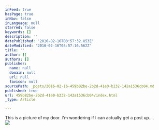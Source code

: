 ```yaml
---
inFeed: true
hasPage: true
inNav: false
inLanguage: null
starred: false
keywords: []
description: ''
datePublished: '2016-02-16T03:57:32.853Z'
dateModified: '2016-02-16T03:57:16.562Z'
title: ''
author: []
authors: []
publisher:
  name: null
  domain: null
  url: null
  favicon: null
sourcePath: _posts/2016-02-16-459b82be-2b2d-41e0-b232-142a1536cb04.md
published: true
url: 459b82be-2b2d-41e0-b232-142a1536cb04/index.html
_type: Article

---
```

This is a picture of my door. I'm wondering if I can actually get a post up....
![](https://the-grid-user-content.s3-us-west-2.amazonaws.com/9bb41429-630a-4d0a-bda1-9b9278ef74ab.JPG)